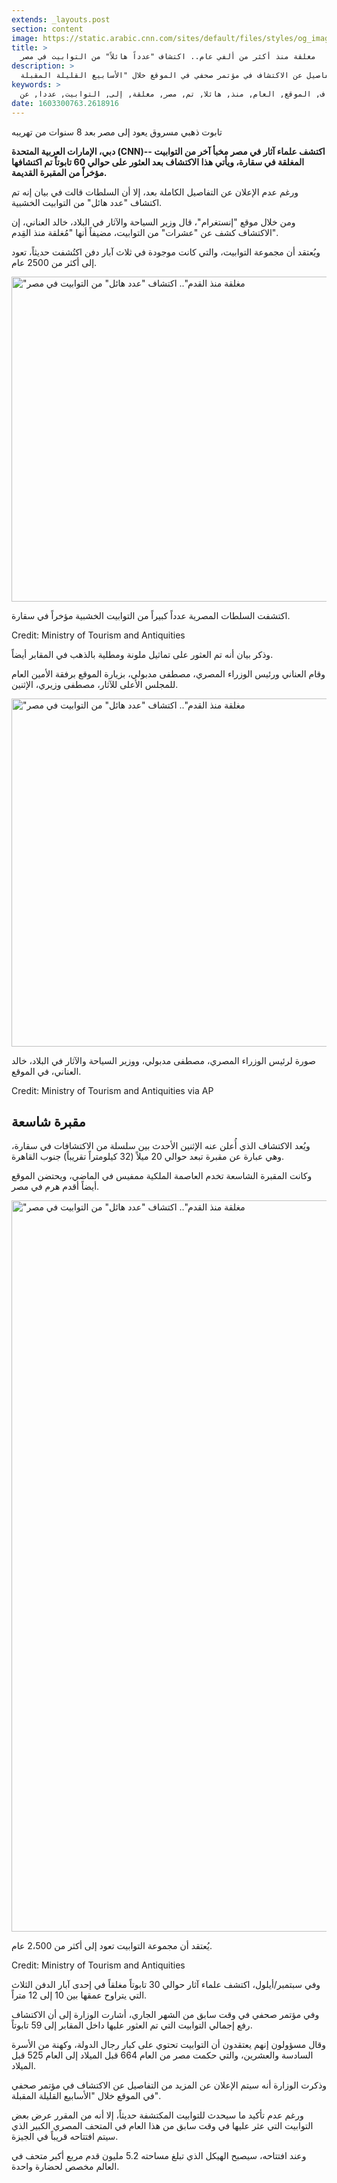 ```yaml
--- 
extends: _layouts.post 
section: content 
image: https://static.arabic.cnn.com/sites/default/files/styles/og_image_v1/public/2020/10/21/images/201020004806-05-egyptian-sarcophagi-discovery.jpg?itok=_m8vbuqB 
title: > 
  مغلقة منذ أكثر من ألفي عام.. اكتشاف "عدداً هائلاً" من التوابيت في مصر 
description: > 
  ورغم عدم الإعلان عن التفاصيل الكاملة بعد، إلا أن السلطات قالت في بيان إنه تم اكتشاف "عدد هائل" من التوابيت الخشبية.ومن خلال موقع "إنستغرام"، قال وزير السياحة والآثار في البلاد، خالد العناني، إن الاكتشاف كشف عن "عشرات" من التوابيت، مضيفاً أنها "مُغلقة منذ القِدم".ويُعتقد أن مجموعة التوابيت، والتي كانت موجودة في ثلاث آبار دفن اكتُشفت حديثاً، تعود إلى أكثر من 2500 عام.صورة لرئيس الوزراء المصري، مصطفى مدبولي، ووزير السياحة والآثار في البلاد، خالد العناني، في الموقع.وذكرت الوزارة أنه سيتم الإعلان عن المزيد من التفاصيل عن الاكتشاف في مؤتمر صحفي في الموقع خلال "الأسابيع القليلة المقبلة". 
keywords: > 
  من, في, اكتشاف, عام, أن, الاكتشاف, الموقع, العام, منذ, هائلا, تم, مصر, مغلقة, إلى, التوابيت, عددا, عن 
date: 1603300763.2618916 
--- 
```

<div><p>&#1578;&#1575;&#1576;&#1608;&#1578; &#1584;&#1607;&#1576;&#1610; &#1605;&#1587;&#1585;&#1608;&#1602; &#1610;&#1593;&#1608;&#1583; &#1573;&#1604;&#1609; &#1605;&#1589;&#1585; &#1576;&#1593;&#1583; 8 &#1587;&#1606;&#1608;&#1575;&#1578; &#1605;&#1606; &#1578;&#1607;&#1585;&#1610;&#1576;&#1607;</p><p><strong>&#1583;&#1576;&#1610;&#1548; &#1575;&#1604;&#1573;&#1605;&#1575;&#1585;&#1575;&#1578; &#1575;&#1604;&#1593;&#1585;&#1576;&#1610;&#1577; &#1575;&#1604;&#1605;&#1578;&#1581;&#1583;&#1577; (CNN)-- &#1575;&#1603;&#1578;&#1588;&#1601; &#1593;&#1604;&#1605;&#1575;&#1569; &#1570;&#1579;&#1575;&#1585; &#1601;&#1610; &#1605;&#1589;&#1585; &#1605;&#1582;&#1576;&#1571; &#1570;&#1582;&#1585; &#1605;&#1606; &#1575;&#1604;&#1578;&#1608;&#1575;&#1576;&#1610;&#1578; &#1575;&#1604;&#1605;&#1594;&#1604;&#1602;&#1577; &#1601;&#1610; &#1587;&#1602;&#1575;&#1585;&#1577;&#1548; &#1608;&#1610;&#1571;&#1578;&#1610; &#1607;&#1584;&#1575; &#1575;&#1604;&#1575;&#1603;&#1578;&#1588;&#1575;&#1601; &#1576;&#1593;&#1583; &#1575;&#1604;&#1593;&#1579;&#1608;&#1585; &#1593;&#1604;&#1609; &#1581;&#1608;&#1575;&#1604;&#1610; 60 &#1578;&#1575;&#1576;&#1608;&#1578;&#1575;&#1611; &#1578;&#1605; &#1575;&#1603;&#1578;&#1588;&#1575;&#1601;&#1607;&#1575; &#1605;&#1572;&#1582;&#1585;&#1575;&#1611; &#1605;&#1606; &#1575;&#1604;&#1605;&#1602;&#1576;&#1585;&#1577; &#1575;&#1604;&#1602;&#1583;&#1610;&#1605;&#1577;.</strong></p>&#13;
&#13;
<p>&#1608;&#1585;&#1594;&#1605; &#1593;&#1583;&#1605; &#1575;&#1604;&#1573;&#1593;&#1604;&#1575;&#1606; &#1593;&#1606; &#1575;&#1604;&#1578;&#1601;&#1575;&#1589;&#1610;&#1604; &#1575;&#1604;&#1603;&#1575;&#1605;&#1604;&#1577; &#1576;&#1593;&#1583;&#1548; &#1573;&#1604;&#1575; &#1571;&#1606; &#1575;&#1604;&#1587;&#1604;&#1591;&#1575;&#1578; &#1602;&#1575;&#1604;&#1578; &#1601;&#1610; &#1576;&#1610;&#1575;&#1606; &#1573;&#1606;&#1607; &#1578;&#1605; &#1575;&#1603;&#1578;&#1588;&#1575;&#1601; "&#1593;&#1583;&#1583; &#1607;&#1575;&#1574;&#1604;" &#1605;&#1606; &#1575;&#1604;&#1578;&#1608;&#1575;&#1576;&#1610;&#1578; &#1575;&#1604;&#1582;&#1588;&#1576;&#1610;&#1577;.</p>&#13;
&#13;
<p>&#1608;&#1605;&#1606; &#1582;&#1604;&#1575;&#1604;&#160;&#1605;&#1608;&#1602;&#1593; "&#1573;&#1606;&#1587;&#1578;&#1594;&#1585;&#1575;&#1605;"&#1548; &#1602;&#1575;&#1604; &#1608;&#1586;&#1610;&#1585; &#1575;&#1604;&#1587;&#1610;&#1575;&#1581;&#1577; &#1608;&#1575;&#1604;&#1570;&#1579;&#1575;&#1585; &#1601;&#1610; &#1575;&#1604;&#1576;&#1604;&#1575;&#1583;&#1548; &#1582;&#1575;&#1604;&#1583; &#1575;&#1604;&#1593;&#1606;&#1575;&#1606;&#1610;&#1548; &#1573;&#1606; &#1575;&#1604;&#1575;&#1603;&#1578;&#1588;&#1575;&#1601; &#1603;&#1588;&#1601; &#1593;&#1606; "&#1593;&#1588;&#1585;&#1575;&#1578;" &#1605;&#1606; &#1575;&#1604;&#1578;&#1608;&#1575;&#1576;&#1610;&#1578;&#1548; &#1605;&#1590;&#1610;&#1601;&#1575;&#1611; &#1571;&#1606;&#1607;&#1575; "&#1605;&#1615;&#1594;&#1604;&#1602;&#1577; &#1605;&#1606;&#1584; &#1575;&#1604;&#1602;&#1616;&#1583;&#1605;".</p>&#13;
&#13;
<p>&#1608;&#1610;&#1615;&#1593;&#1578;&#1602;&#1583; &#1571;&#1606; &#1605;&#1580;&#1605;&#1608;&#1593;&#1577; &#1575;&#1604;&#1578;&#1608;&#1575;&#1576;&#1610;&#1578;&#1548; &#1608;&#1575;&#1604;&#1578;&#1610; &#1603;&#1575;&#1606;&#1578; &#1605;&#1608;&#1580;&#1608;&#1583;&#1577; &#1601;&#1610; &#1579;&#1604;&#1575;&#1579;&#160;&#1570;&#1576;&#1575;&#1585; &#1583;&#1601;&#1606; &#1575;&#1603;&#1578;&#1615;&#1588;&#1601;&#1578; &#1581;&#1583;&#1610;&#1579;&#1575;&#1611;&#1548; &#1578;&#1593;&#1608;&#1583; &#1573;&#1604;&#1609; &#1571;&#1603;&#1579;&#1585; &#1605;&#1606; 2500 &#1593;&#1575;&#1605;.</p>&#13;
&#13;
  <img title='"&#1605;&#1594;&#1604;&#1602;&#1577; &#1605;&#1606;&#1584; &#1575;&#1604;&#1602;&#1583;&#1605;".. &#1575;&#1603;&#1578;&#1588;&#1575;&#1601; "&#1593;&#1583;&#1583; &#1607;&#1575;&#1574;&#1604;" &#1605;&#1606; &#1575;&#1604;&#1578;&#1608;&#1575;&#1576;&#1610;&#1578; &#1601;&#1610; &#1605;&#1589;&#1585;' alt='"&#1605;&#1594;&#1604;&#1602;&#1577; &#1605;&#1606;&#1584; &#1575;&#1604;&#1602;&#1583;&#1605;".. &#1575;&#1603;&#1578;&#1588;&#1575;&#1601; "&#1593;&#1583;&#1583; &#1607;&#1575;&#1574;&#1604;" &#1605;&#1606; &#1575;&#1604;&#1578;&#1608;&#1575;&#1576;&#1610;&#1578; &#1601;&#1610; &#1605;&#1589;&#1585;' src="https://static.arabic.cnn.com/sites/default/files/styles/sw_780/public/2020/10/21/images/201019235929-04-egyptian-sarcophagi-discovery.jpg?itok=DX2KKfIm" width="780" height="520"><p class="_1psBIVd7Oc">&#1575;&#1603;&#1578;&#1588;&#1601;&#1578; &#1575;&#1604;&#1587;&#1604;&#1591;&#1575;&#1578; &#1575;&#1604;&#1605;&#1589;&#1585;&#1610;&#1577; &#1593;&#1583;&#1583;&#1575;&#1611; &#1603;&#1576;&#1610;&#1585;&#1575;&#1611; &#1605;&#1606; &#1575;&#1604;&#1578;&#1608;&#1575;&#1576;&#1610;&#1578; &#1575;&#1604;&#1582;&#1588;&#1576;&#1610;&#1577; &#1605;&#1572;&#1582;&#1585;&#1575;&#1611; &#1601;&#1610; &#1587;&#1602;&#1575;&#1585;&#1577;.&#13;
</p><p> </p><p class="_1elnzAEomc hqvRlZILIm">Credit:  Ministry of Tourism and Antiquities</p>


<p>&#1608;&#1584;&#1603;&#1585; &#1576;&#1610;&#1575;&#1606; &#1571;&#1606;&#1607; &#1578;&#1605; &#1575;&#1604;&#1593;&#1579;&#1608;&#1585; &#1593;&#1604;&#1609; &#1578;&#1605;&#1575;&#1579;&#1610;&#1604; &#1605;&#1604;&#1608;&#1606;&#1577; &#1608;&#1605;&#1591;&#1604;&#1610;&#1577; &#1576;&#1575;&#1604;&#1584;&#1607;&#1576; &#1601;&#1610; &#1575;&#1604;&#1605;&#1602;&#1575;&#1576;&#1585; &#1571;&#1610;&#1590;&#1575;&#1611;.</p>&#13;
&#13;
<p>&#1608;&#1602;&#1575;&#1605; &#1575;&#1604;&#1593;&#1606;&#1575;&#1606;&#1610; &#1608;&#1585;&#1574;&#1610;&#1587; &#1575;&#1604;&#1608;&#1586;&#1585;&#1575;&#1569; &#1575;&#1604;&#1605;&#1589;&#1585;&#1610;&#1548; &#1605;&#1589;&#1591;&#1601;&#1609; &#1605;&#1583;&#1576;&#1608;&#1604;&#1610;&#1548; &#1576;&#1586;&#1610;&#1575;&#1585;&#1577; &#1575;&#1604;&#1605;&#1608;&#1602;&#1593; &#1576;&#1585;&#1601;&#1602;&#1577; &#1575;&#1604;&#1571;&#1605;&#1610;&#1606; &#1575;&#1604;&#1593;&#1575;&#1605; &#1604;&#1604;&#1605;&#1580;&#1604;&#1587; &#1575;&#1604;&#1571;&#1593;&#1604;&#1609; &#1604;&#1604;&#1570;&#1579;&#1575;&#1585;&#1548; &#1605;&#1589;&#1591;&#1601;&#1609; &#1608;&#1586;&#1610;&#1585;&#1610;&#1548; &#1575;&#1604;&#1573;&#1579;&#1606;&#1610;&#1606;.</p>&#13;
&#13;
  <img title='"&#1605;&#1594;&#1604;&#1602;&#1577; &#1605;&#1606;&#1584; &#1575;&#1604;&#1602;&#1583;&#1605;".. &#1575;&#1603;&#1578;&#1588;&#1575;&#1601; "&#1593;&#1583;&#1583; &#1607;&#1575;&#1574;&#1604;" &#1605;&#1606; &#1575;&#1604;&#1578;&#1608;&#1575;&#1576;&#1610;&#1578; &#1601;&#1610; &#1605;&#1589;&#1585;' alt='"&#1605;&#1594;&#1604;&#1602;&#1577; &#1605;&#1606;&#1584; &#1575;&#1604;&#1602;&#1583;&#1605;".. &#1575;&#1603;&#1578;&#1588;&#1575;&#1601; "&#1593;&#1583;&#1583; &#1607;&#1575;&#1574;&#1604;" &#1605;&#1606; &#1575;&#1604;&#1578;&#1608;&#1575;&#1576;&#1610;&#1578; &#1601;&#1610; &#1605;&#1589;&#1585;' src="https://static.arabic.cnn.com/sites/default/files/styles/sw_780/public/2020/10/21/images/201019235647-03-egyptian-sarcophagi-discovery.jpg?itok=HJ8cXoVZ" width="780" height="557"><p class="_1psBIVd7Oc">&#1589;&#1608;&#1585;&#1577; &#1604;&#1585;&#1574;&#1610;&#1587; &#1575;&#1604;&#1608;&#1586;&#1585;&#1575;&#1569; &#1575;&#1604;&#1605;&#1589;&#1585;&#1610;&#1548; &#1605;&#1589;&#1591;&#1601;&#1609; &#1605;&#1583;&#1576;&#1608;&#1604;&#1610;&#1548; &#1608;&#1608;&#1586;&#1610;&#1585; &#1575;&#1604;&#1587;&#1610;&#1575;&#1581;&#1577; &#1608;&#1575;&#1604;&#1570;&#1579;&#1575;&#1585; &#1601;&#1610; &#1575;&#1604;&#1576;&#1604;&#1575;&#1583;&#1548; &#1582;&#1575;&#1604;&#1583; &#1575;&#1604;&#1593;&#1606;&#1575;&#1606;&#1610;&#1548; &#1601;&#1610; &#1575;&#1604;&#1605;&#1608;&#1602;&#1593;.&#13;
</p><p> </p><p class="_1elnzAEomc hqvRlZILIm">Credit:  Ministry of Tourism and Antiquities via AP</p>


<h2><strong>&#1605;&#1602;&#1576;&#1585;&#1577; &#1588;&#1575;&#1587;&#1593;&#1577;</strong></h2>&#13;
&#13;
<p>&#1608;&#1610;&#1615;&#1593;&#1583; &#1575;&#1604;&#1575;&#1603;&#1578;&#1588;&#1575;&#1601; &#1575;&#1604;&#1584;&#1610; &#1571;&#1615;&#1593;&#1604;&#1606; &#1593;&#1606;&#1607; &#1575;&#1604;&#1573;&#1579;&#1606;&#1610;&#1606; &#1575;&#1604;&#1571;&#1581;&#1583;&#1579; &#1576;&#1610;&#1606; &#1587;&#1604;&#1587;&#1604;&#1577; &#1605;&#1606; &#1575;&#1604;&#1575;&#1603;&#1578;&#1588;&#1575;&#1601;&#1575;&#1578; &#1601;&#1610; &#1587;&#1602;&#1575;&#1585;&#1577;&#1548; &#1608;&#1607;&#1610; &#1593;&#1576;&#1575;&#1585;&#1577; &#1593;&#1606; &#1605;&#1602;&#1576;&#1585;&#1577; &#1578;&#1576;&#1593;&#1583; &#1581;&#1608;&#1575;&#1604;&#1610; 20 &#1605;&#1610;&#1604;&#1575;&#1611; (32 &#1603;&#1610;&#1604;&#1608;&#1605;&#1578;&#1585;&#1575;&#1611; &#1578;&#1602;&#1585;&#1610;&#1576;&#1575;&#1611;) &#1580;&#1606;&#1608;&#1576; &#1575;&#1604;&#1602;&#1575;&#1607;&#1585;&#1577;.</p>&#13;
&#13;
<p>&#1608;&#1603;&#1575;&#1606;&#1578; &#1575;&#1604;&#1605;&#1602;&#1576;&#1585;&#1577; &#1575;&#1604;&#1588;&#1575;&#1587;&#1593;&#1577; &#1578;&#1582;&#1583;&#1605; &#1575;&#1604;&#1593;&#1575;&#1589;&#1605;&#1577; &#1575;&#1604;&#1605;&#1604;&#1603;&#1610;&#1577; &#1605;&#1605;&#1601;&#1610;&#1587; &#1601;&#1610; &#1575;&#1604;&#1605;&#1575;&#1590;&#1610;&#1548; &#1608;&#1610;&#1581;&#1578;&#1590;&#1606; &#1575;&#1604;&#1605;&#1608;&#1602;&#1593; &#1571;&#1610;&#1590;&#1575;&#1611; &#1571;&#1602;&#1583;&#1605; &#1607;&#1585;&#1605; &#1601;&#1610; &#1605;&#1589;&#1585;.</p>&#13;
&#13;
  <img title='"&#1605;&#1594;&#1604;&#1602;&#1577; &#1605;&#1606;&#1584; &#1575;&#1604;&#1602;&#1583;&#1605;".. &#1575;&#1603;&#1578;&#1588;&#1575;&#1601; "&#1593;&#1583;&#1583; &#1607;&#1575;&#1574;&#1604;" &#1605;&#1606; &#1575;&#1604;&#1578;&#1608;&#1575;&#1576;&#1610;&#1578; &#1601;&#1610; &#1605;&#1589;&#1585;' alt='"&#1605;&#1594;&#1604;&#1602;&#1577; &#1605;&#1606;&#1584; &#1575;&#1604;&#1602;&#1583;&#1605;".. &#1575;&#1603;&#1578;&#1588;&#1575;&#1601; "&#1593;&#1583;&#1583; &#1607;&#1575;&#1574;&#1604;" &#1605;&#1606; &#1575;&#1604;&#1578;&#1608;&#1575;&#1576;&#1610;&#1578; &#1601;&#1610; &#1605;&#1589;&#1585;' src="https://static.arabic.cnn.com/sites/default/files/styles/sw_780/public/2020/10/21/images/201020004806-05-egyptian-sarcophagi-discovery_0.jpg?itok=IRCCuVAP" width="780" height="1170"><p class="_1psBIVd7Oc">&#1610;&#1615;&#1593;&#1578;&#1602;&#1583; &#1571;&#1606; &#1605;&#1580;&#1605;&#1608;&#1593;&#1577; &#1575;&#1604;&#1578;&#1608;&#1575;&#1576;&#1610;&#1578; &#1578;&#1593;&#1608;&#1583; &#1573;&#1604;&#1609; &#1571;&#1603;&#1579;&#1585; &#1605;&#1606; 2&#1548;500 &#1593;&#1575;&#1605;.</p><p> </p><p class="_1elnzAEomc hqvRlZILIm">Credit:  Ministry of Tourism and Antiquities</p>


<p>&#1608;&#1601;&#1610; &#1587;&#1576;&#1578;&#1605;&#1576;&#1585;/&#1571;&#1610;&#1604;&#1608;&#1604;&#1548; &#1575;&#1603;&#1578;&#1588;&#1601; &#1593;&#1604;&#1605;&#1575;&#1569; &#1570;&#1579;&#1575;&#1585; &#1581;&#1608;&#1575;&#1604;&#1610; 30 &#1578;&#1575;&#1576;&#1608;&#1578;&#1575;&#1611; &#1605;&#1594;&#1604;&#1602;&#1575;&#1611; &#1601;&#1610; &#1573;&#1581;&#1583;&#1609; &#1570;&#1576;&#1575;&#1585; &#1575;&#1604;&#1583;&#1601;&#1606; &#1575;&#1604;&#1579;&#1604;&#1575;&#1579; &#1575;&#1604;&#1578;&#1610; &#1610;&#1578;&#1585;&#1575;&#1608;&#1581; &#1593;&#1605;&#1602;&#1607;&#1575; &#1576;&#1610;&#1606; 10 &#1573;&#1604;&#1609; 12 &#1605;&#1578;&#1585;&#1575;&#1611;.</p>&#13;
&#13;
<p>&#1608;&#1601;&#1610; &#1605;&#1572;&#1578;&#1605;&#1585; &#1589;&#1581;&#1601;&#1610; &#1601;&#1610; &#1608;&#1602;&#1578; &#1587;&#1575;&#1576;&#1602; &#1605;&#1606; &#1575;&#1604;&#1588;&#1607;&#1585; &#1575;&#1604;&#1580;&#1575;&#1585;&#1610;&#1548; &#1571;&#1588;&#1575;&#1585;&#1578; &#1575;&#1604;&#1608;&#1586;&#1575;&#1585;&#1577; &#1573;&#1604;&#1609; &#1571;&#1606; &#1575;&#1604;&#1575;&#1603;&#1578;&#1588;&#1575;&#1601; &#1585;&#1601;&#1593; &#1573;&#1580;&#1605;&#1575;&#1604;&#1610; &#1575;&#1604;&#1578;&#1608;&#1575;&#1576;&#1610;&#1578; &#1575;&#1604;&#1578;&#1610; &#1578;&#1605; &#1575;&#1604;&#1593;&#1579;&#1608;&#1585; &#1593;&#1604;&#1610;&#1607;&#1575; &#1583;&#1575;&#1582;&#1604; &#1575;&#1604;&#1605;&#1602;&#1575;&#1576;&#1585; &#1573;&#1604;&#1609; 59 &#1578;&#1575;&#1576;&#1608;&#1578;&#1575;&#1611;.</p>&#13;
&#13;
<p>&#1608;&#1602;&#1575;&#1604; &#1605;&#1587;&#1572;&#1608;&#1604;&#1608;&#1606; &#1573;&#1606;&#1607;&#1605; &#1610;&#1593;&#1578;&#1602;&#1583;&#1608;&#1606; &#1571;&#1606; &#1575;&#1604;&#1578;&#1608;&#1575;&#1576;&#1610;&#1578; &#1578;&#1581;&#1578;&#1608;&#1610; &#1593;&#1604;&#1609; &#1603;&#1576;&#1575;&#1585; &#1585;&#1580;&#1575;&#1604; &#1575;&#1604;&#1583;&#1608;&#1604;&#1577;&#1548; &#1608;&#1603;&#1607;&#1606;&#1577; &#1605;&#1606; &#1575;&#1604;&#1571;&#1587;&#1585;&#1577; &#1575;&#1604;&#1587;&#1575;&#1583;&#1587;&#1577; &#1608;&#1575;&#1604;&#1593;&#1588;&#1585;&#1610;&#1606;&#1548; &#1608;&#1575;&#1604;&#1578;&#1610; &#1581;&#1603;&#1605;&#1578; &#1605;&#1589;&#1585; &#1605;&#1606; &#1575;&#1604;&#1593;&#1575;&#1605; 664 &#1602;&#1576;&#1604; &#1575;&#1604;&#1605;&#1610;&#1604;&#1575;&#1583; &#1573;&#1604;&#1609; &#1575;&#1604;&#1593;&#1575;&#1605; 525 &#1602;&#1576;&#1604; &#1575;&#1604;&#1605;&#1610;&#1604;&#1575;&#1583;.&#160;</p>&#13;
&#13;
<p>&#1608;&#1584;&#1603;&#1585;&#1578; &#1575;&#1604;&#1608;&#1586;&#1575;&#1585;&#1577; &#1571;&#1606;&#1607; &#1587;&#1610;&#1578;&#1605; &#1575;&#1604;&#1573;&#1593;&#1604;&#1575;&#1606; &#1593;&#1606; &#1575;&#1604;&#1605;&#1586;&#1610;&#1583; &#1605;&#1606; &#1575;&#1604;&#1578;&#1601;&#1575;&#1589;&#1610;&#1604; &#1593;&#1606; &#1575;&#1604;&#1575;&#1603;&#1578;&#1588;&#1575;&#1601; &#1601;&#1610; &#1605;&#1572;&#1578;&#1605;&#1585; &#1589;&#1581;&#1601;&#1610; &#1601;&#1610; &#1575;&#1604;&#1605;&#1608;&#1602;&#1593; &#1582;&#1604;&#1575;&#1604; "&#1575;&#1604;&#1571;&#1587;&#1575;&#1576;&#1610;&#1593; &#1575;&#1604;&#1602;&#1604;&#1610;&#1604;&#1577; &#1575;&#1604;&#1605;&#1602;&#1576;&#1604;&#1577;".</p>&#13;
&#13;
<p>&#1608;&#1585;&#1594;&#1605; &#1593;&#1583;&#1605; &#1578;&#1571;&#1603;&#1610;&#1583; &#1605;&#1575; &#1587;&#1610;&#1581;&#1583;&#1579; &#1604;&#1604;&#1578;&#1608;&#1575;&#1576;&#1610;&#1578; &#1575;&#1604;&#1605;&#1603;&#1578;&#1588;&#1601;&#1577; &#1581;&#1583;&#1610;&#1579;&#1575;&#1611;&#1548; &#1573;&#1604;&#1575; &#1571;&#1606;&#1607; &#1605;&#1606; &#1575;&#1604;&#1605;&#1602;&#1585;&#1585; &#1593;&#1585;&#1590; &#1576;&#1593;&#1590; &#1575;&#1604;&#1578;&#1608;&#1575;&#1576;&#1610;&#1578; &#1575;&#1604;&#1578;&#1610; &#1593;&#1579;&#1585; &#1593;&#1604;&#1610;&#1607;&#1575; &#1601;&#1610; &#1608;&#1602;&#1578; &#1587;&#1575;&#1576;&#1602; &#1605;&#1606; &#1607;&#1584;&#1575; &#1575;&#1604;&#1593;&#1575;&#1605; &#1601;&#1610; &#1575;&#1604;&#1605;&#1578;&#1581;&#1601; &#1575;&#1604;&#1605;&#1589;&#1585;&#1610; &#1575;&#1604;&#1603;&#1576;&#1610;&#1585; &#1575;&#1604;&#1584;&#1610; &#1587;&#1610;&#1578;&#1605; &#1575;&#1601;&#1578;&#1578;&#1575;&#1581;&#1607; &#1602;&#1585;&#1610;&#1576;&#1575;&#1611; &#1601;&#1610; &#1575;&#1604;&#1580;&#1610;&#1586;&#1577;.</p>&#13;
&#13;
<p>&#1608;&#1593;&#1606;&#1583; &#1575;&#1601;&#1578;&#1578;&#1575;&#1581;&#1607;&#1548; &#1587;&#1610;&#1589;&#1576;&#1581; &#1575;&#1604;&#1607;&#1610;&#1603;&#1604; &#1575;&#1604;&#1584;&#1610; &#1578;&#1576;&#1604;&#1594; &#1605;&#1587;&#1575;&#1581;&#1578;&#1607; 5.2 &#1605;&#1604;&#1610;&#1608;&#1606; &#1602;&#1583;&#1605; &#1605;&#1585;&#1576;&#1593; &#1571;&#1603;&#1576;&#1585; &#1605;&#1578;&#1581;&#1601; &#1601;&#1610; &#1575;&#1604;&#1593;&#1575;&#1604;&#1605; &#1605;&#1582;&#1589;&#1589; &#1604;&#1581;&#1590;&#1575;&#1585;&#1577; &#1608;&#1575;&#1581;&#1583;&#1577;.</p>&#13;
&#13;
</div>